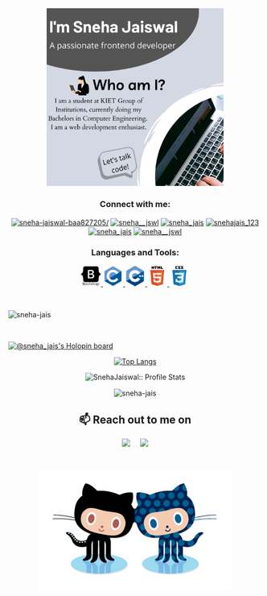  <div align="center">
 <img src="https://github.com/Sneha-jais/sneha-jais/blob/main/I'm%20Sneha-jaiswal.png" width="70%">
 </div> 
  <h3 align="center">Connect with me:</h3>
<p align="center">
<a href="https://linkedin.com/in/sneha-jaiswal-baa827205/" target="_blank"><img align="center" src="https://raw.githubusercontent.com/rahuldkjain/github-profile-readme-generator/master/src/images/icons/Social/linked-in-alt.svg" alt="sneha-jaiswal-baa827205/" height="30" width="40" /></a>
<a href="https://github.com/Sneha-jais/" target="_blank"><img align="center" src="https://raw.githubusercontent.com/rahuldkjain/github-profile-readme-generator/master/src/images/icons/Social/github.svg" alt="sneha__jswl" height="30" width="40" /></a>
 <a href="https://www.hackerrank.com/sneha_jais" target="_blank"><img align="center" src="https://raw.githubusercontent.com/rahuldkjain/github-profile-readme-generator/master/src/images/icons/Social/hackerrank.svg" alt="sneha_jais" height="30" width="40" /></a>
 <a href="https://www.codechef.com/users/snehajais_123" target=_"blank"><img align="center" src="https://cdn.jsdelivr.net/npm/simple-icons@3.1.0/icons/codechef.svg" alt="snehajais_123" height="30" width="40" /></a>
<a href="https://www.leetcode.com/sneha_jais" target="_blank"><img align="center" src="https://raw.githubusercontent.com/rahuldkjain/github-profile-readme-generator/master/src/images/icons/Social/leet-code.svg" alt="sneha_jais" height="30" width="40" /></a>
 <a href="https://www.instagram.com/sneha__jswl?r=nametag" target="_blank"><img align="center" src="https://raw.githubusercontent.com/rahuldkjain/github-profile-readme-generator/master/src/images/icons/Social/instagram.svg" alt="sneha__jswl" height="30" width="40" /></a>
</p>

<h3 align="center">Languages and Tools:</h3>
<p align="center"> <a href="https://getbootstrap.com" target="_blank" rel="noreferrer"> <img src="https://raw.githubusercontent.com/devicons/devicon/master/icons/bootstrap/bootstrap-plain-wordmark.svg" alt="bootstrap" width="40" height="40"/> </a> <a href="https://www.cprogramming.com/" target="_blank" rel="noreferrer"> <img src="https://raw.githubusercontent.com/devicons/devicon/master/icons/c/c-original.svg" alt="c" width="40" height="40"/> </a> <a href="https://www.w3schools.com/cpp/" target="_blank" rel="noreferrer"> <img src="https://raw.githubusercontent.com/devicons/devicon/master/icons/cplusplus/cplusplus-original.svg" alt="cplusplus" width="40" height="40"/> </a>  <a href="https://www.w3.org/html/" target="_blank" rel="noreferrer"> <img src="https://raw.githubusercontent.com/devicons/devicon/master/icons/html5/html5-original-wordmark.svg" alt="html5" width="40" height="40"/> </a>  <a href="https://www.w3schools.com/css/" target="_blank" rel="noreferrer"> <img src="https://raw.githubusercontent.com/devicons/devicon/master/icons/css3/css3-original-wordmark.svg" alt="css3" width="40" height="40"/> </a> </p>

<br>

 <p align="left"> <img src="https://komarev.com/ghpvc/?username=sneha-jais&label=Profile%20views&color=0e75b6&style=flat" alt="sneha-jais" /> </p>
 <br>
 
[![@sneha_jais's Holopin board](https://holopin.me/sneha_jais)](https://holopin.io/@sneha_jais)
<div align="center">
    
 
[![Top Langs](https://github-readme-stats.vercel.app/api/top-langs/?username=sneha-jais&theme=react)](https://github.com/anuraghazra/github-readme-stats)
    </div> 
<div align="center">
<!-- ![GitHub stats](https://github-readme-stats.vercel.app/api?username=sneha-jais&theme=react&show_icons=true)  
<div> -->
<p align="center"><img src="https://github-readme-stats.vercel.app/api?username=sneha-jais&show_icons=true&theme=react" alt="SnehaJaiswal:: Profile Stats" /></p>
 
 <div align="center">
  <!--
![github activity graph](https://activity-graph.herokuapp.com/graph?username=sneha-jais&layout=compact&hide_border=true&area=true&theme=react)
</div> 

 
<div align="center">
![GitHub metrics](https://metrics.lecoq.io/sneha-jais)  
</div>
 -->
<p><img align="center" src="https://github-readme-streak-stats.herokuapp.com/?user=sneha-jais&theme=react" alt="sneha-jais" /></p>
<h2 align="center">📫 Reach out to me on</h2>
<p align="center">
  <a target="_blank" href="https://www.linkedin.com/in/sneha-jaiswal-baa827205/"><img src="https://img.shields.io/badge/linkedin-%230077B5.svg?&style=for-the-badge&logo=linkedin&logoColor=white" /></a>&nbsp;&nbsp;&nbsp;&nbsp;
  <a href="mailto:snehajais0307@gmail.com"><img src="https://img.shields.io/badge/gmail-%23D14836.svg?&style=for-the-badge&logo=gmail&logoColor=white" /></a>
  
  &nbsp;&nbsp;&nbsp;&nbsp;  
</p>

<p align="center">
    <a href="https://github.com/Sneha-jais/sneha-jais/blob/main/forkit.gif"><img src="forkit.gif "/></a> 
</p>
